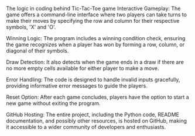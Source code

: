 The logic in coding behind Tic-Tac-Toe game
Interactive Gameplay: The game offers a command-line interface where two players can take turns to make their moves by specifying the row and column for their respective symbols, 'X' and 'O'.

Winning Logic: The program includes a winning condition check, ensuring the game recognizes when a player has won by forming a row, column, or diagonal of their symbols.

Draw Detection: It also detects when the game ends in a draw if there are no more empty cells available for either player to make a move.

Error Handling: The code is designed to handle invalid inputs gracefully, providing informative error messages to guide the players.

Reset Option: After each game concludes, players have the option to start a new game without exiting the program.

GitHub Hosting: The entire project, including the Python code, README documentation, and possibly other resources, is hosted on GitHub, making it accessible to a wider community of developers and enthusiasts.
